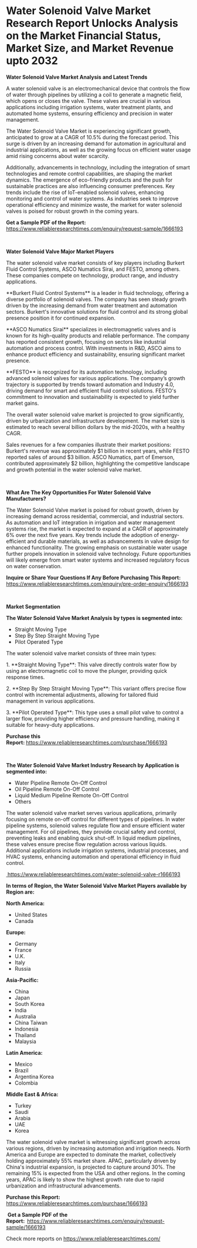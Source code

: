 <p><h1>Water Solenoid Valve Market Research Report Unlocks Analysis on the Market Financial Status, Market Size, and Market Revenue upto 2032</h1></p><p><strong>Water Solenoid Valve Market Analysis and Latest Trends</strong></p>
<p><p>A water solenoid valve is an electromechanical device that controls the flow of water through pipelines by utilizing a coil to generate a magnetic field, which opens or closes the valve. These valves are crucial in various applications including irrigation systems, water treatment plants, and automated home systems, ensuring efficiency and precision in water management.</p><p>The Water Solenoid Valve Market is experiencing significant growth, anticipated to grow at a CAGR of 10.5% during the forecast period. This surge is driven by an increasing demand for automation in agricultural and industrial applications, as well as the growing focus on efficient water usage amid rising concerns about water scarcity. </p><p>Additionally, advancements in technology, including the integration of smart technologies and remote control capabilities, are shaping the market dynamics. The emergence of eco-friendly products and the push for sustainable practices are also influencing consumer preferences. Key trends include the rise of IoT-enabled solenoid valves, enhancing monitoring and control of water systems. As industries seek to improve operational efficiency and minimize waste, the market for water solenoid valves is poised for robust growth in the coming years.</p></p>
<p><strong>Get a Sample PDF of the Report:&nbsp;</strong> <a href="https://www.reliableresearchtimes.com/enquiry/request-sample/1666193?utm_campaign=2720&utm_medium=2&utm_source=Github&utm_content=ia&utm_term=11042025&utm_id=water-solenoid-valve">https://www.reliableresearchtimes.com/enquiry/request-sample/1666193</a></p>
<p>&nbsp;</p>
<p><strong>Water Solenoid Valve Major Market Players</strong></p>
<p><p>The water solenoid valve market consists of key players including Burkert Fluid Control Systems, ASCO Numatics Sirai, and FESTO, among others. These companies compete on technology, product range, and industry applications.</p><p>**Burkert Fluid Control Systems** is a leader in fluid technology, offering a diverse portfolio of solenoid valves. The company has seen steady growth driven by the increasing demand from water treatment and automation sectors. Burkert's innovative solutions for fluid control and its strong global presence position it for continued expansion.</p><p>**ASCO Numatics Sirai** specializes in electromagnetic valves and is known for its high-quality products and reliable performance. The company has reported consistent growth, focusing on sectors like industrial automation and process control. With investments in R&D, ASCO aims to enhance product efficiency and sustainability, ensuring significant market presence.</p><p>**FESTO** is recognized for its automation technology, including advanced solenoid valves for various applications. The company’s growth trajectory is supported by trends toward automation and Industry 4.0, driving demand for smart and efficient fluid control solutions. FESTO's commitment to innovation and sustainability is expected to yield further market gains.</p><p>The overall water solenoid valve market is projected to grow significantly, driven by urbanization and infrastructure development. The market size is estimated to reach several billion dollars by the mid-2020s, with a healthy CAGR. </p><p>Sales revenues for a few companies illustrate their market positions: Burkert's revenue was approximately $1 billion in recent years, while FESTO reported sales of around $3 billion. ASCO Numatics, part of Emerson, contributed approximately $2 billion, highlighting the competitive landscape and growth potential in the water solenoid valve market.</p></p>
<p>&nbsp;</p>
<p><strong>What Are The Key Opportunities For Water Solenoid Valve Manufacturers?</strong></p>
<p><p>The Water Solenoid Valve market is poised for robust growth, driven by increasing demand across residential, commercial, and industrial sectors. As automation and IoT integration in irrigation and water management systems rise, the market is expected to expand at a CAGR of approximately 6% over the next five years. Key trends include the adoption of energy-efficient and durable materials, as well as advancements in valve design for enhanced functionality. The growing emphasis on sustainable water usage further propels innovation in solenoid valve technology. Future opportunities will likely emerge from smart water systems and increased regulatory focus on water conservation.</p></p>
<p><strong>Inquire or Share Your Questions If Any Before Purchasing This Report:</strong> <a href="https://www.reliableresearchtimes.com/enquiry/pre-order-enquiry/1666193?utm_campaign=2720&utm_medium=2&utm_source=Github&utm_content=ia&utm_term=11042025&utm_id=water-solenoid-valve">https://www.reliableresearchtimes.com/enquiry/pre-order-enquiry/1666193</a></p>
<p>&nbsp;</p>
<p><strong>Market Segmentation</strong></p>
<p><strong>The Water Solenoid Valve Market Analysis by types is segmented into:</strong></p>
<p><ul><li>Straight Moving Type</li><li>Step By Step Straight Moving Type</li><li>Pilot Operated Type</li></ul></p>
<p><p>The water solenoid valve market consists of three main types: </p><p>1. **Straight Moving Type**: This valve directly controls water flow by using an electromagnetic coil to move the plunger, providing quick response times.</p><p>2. **Step By Step Straight Moving Type**: This variant offers precise flow control with incremental adjustments, allowing for tailored fluid management in various applications.</p><p>3. **Pilot Operated Type**: This type uses a small pilot valve to control a larger flow, providing higher efficiency and pressure handling, making it suitable for heavy-duty applications.</p></p>
<p><strong>Purchase this Report:&nbsp;</strong><a href="https://www.reliableresearchtimes.com/purchase/1666193?utm_campaign=2720&utm_medium=2&utm_source=Github&utm_content=ia&utm_term=11042025&utm_id=water-solenoid-valve">https://www.reliableresearchtimes.com/purchase/1666193</a></p>
<p>&nbsp;</p>
<p><strong>The Water Solenoid Valve Market Industry Research by Application is segmented into:</strong></p>
<p><ul><li>Water Pipeline Remote On-Off Control</li><li>Oil Pipeline Remote On-Off Control</li><li>Liquid Medium Pipeline Remote On-Off Control</li><li>Others</li></ul></p>
<p><p>The water solenoid valve market serves various applications, primarily focusing on remote on-off control for different types of pipelines. In water pipeline systems, solenoid valves regulate flow and ensure efficient water management. For oil pipelines, they provide crucial safety and control, preventing leaks and enabling quick shut-off. In liquid medium pipelines, these valves ensure precise flow regulation across various liquids. Additional applications include irrigation systems, industrial processes, and HVAC systems, enhancing automation and operational efficiency in fluid control.</p></p>
<p><a href="https://www.reliableresearchtimes.com/water-solenoid-valve-r1666193?utm_campaign=2720&utm_medium=2&utm_source=Github&utm_content=ia&utm_term=11042025&utm_id=water-solenoid-valve">&nbsp;https://www.reliableresearchtimes.com/water-solenoid-valve-r1666193</a></p>
<p><strong>In terms of Region, the Water Solenoid Valve Market Players available by Region are:</strong></p>
<p>
    <p> <strong> North America: </strong>
        <ul>
            <li>United States</li>
            <li>Canada</li>
        </ul>
        </p> 
    <p> <strong> Europe: </strong>
        <ul>
            <li>Germany</li>
            <li>France</li>
            <li>U.K.</li>
            <li>Italy</li>
            <li>Russia</li>
        </ul>
        </p> 
    <p> <strong> Asia-Pacific: </strong>
        <ul>
            <li>China</li>
            <li>Japan</li>
            <li>South Korea</li>
            <li>India</li>
            <li>Australia</li>
            <li>China Taiwan</li>
            <li>Indonesia</li>
            <li>Thailand</li>
            <li>Malaysia</li>
        </ul>
        </p> 
    <p> <strong> Latin America: </strong>
        <ul>
            <li>Mexico</li>
            <li>Brazil</li>
            <li>Argentina Korea</li>
            <li>Colombia</li>
        </ul>
        </p> 
    <p> <strong> Middle East & Africa: </strong>
        <ul>
            <li>Turkey</li>
            <li>Saudi</li>
            <li>Arabia</li>
            <li>UAE</li>
            <li>Korea</li>
        </ul>
    </p>
    </p>
<p><p>The water solenoid valve market is witnessing significant growth across various regions, driven by increasing automation and irrigation needs. North America and Europe are expected to dominate the market, collectively holding approximately 55% market share. APAC, particularly driven by China's industrial expansion, is projected to capture around 30%. The remaining 15% is expected from the USA and other regions. In the coming years, APAC is likely to show the highest growth rate due to rapid urbanization and infrastructural advancements.</p></p>
<p><strong>Purchase this Report: </strong><a href="https://www.reliableresearchtimes.com/purchase/1666193?utm_campaign=2720&utm_medium=2&utm_source=Github&utm_content=ia&utm_term=11042025&utm_id=water-solenoid-valve">https://www.reliableresearchtimes.com/purchase/1666193</a></p>
<p>&nbsp;<strong>Get a Sample PDF of the Report:&nbsp;&nbsp;</strong><a href="https://www.reliableresearchtimes.com/enquiry/request-sample/1666193?utm_campaign=2720&utm_medium=2&utm_source=Github&utm_content=ia&utm_term=11042025&utm_id=water-solenoid-valve">https://www.reliableresearchtimes.com/enquiry/request-sample/1666193</a></p>
<p><strong></strong></p>
<p>Check more reports on <a href="https://www.reliableresearchtimes.com/?utm_campaign=2720&utm_medium=2&utm_source=Github&utm_content=ia&utm_term=11042025&utm_id=water-solenoid-valve">https://www.reliableresearchtimes.com/</a></p>